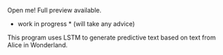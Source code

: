 Open me! Full preview available.

* work in progress * (will take any advice)

This program uses LSTM to generate predictive text based on text from Alice in Wonderland.
